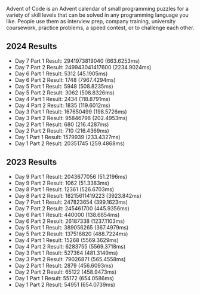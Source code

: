 Advent of Code is an Advent calendar of small programming puzzles for a variety of skill levels that can be solved in any programming language you like. People use them as interview prep, company training, university coursework, practice problems, a speed contest, or to challenge each other.

## 2024 Results
+ Day 7 Part 1 Result:    2941973819040 (663.6253ms)
+ Day 7 Part 2 Result:    249943041417600 (2234.9024ms)
+ Day 6 Part 1 Result:    5312 (45.1905ms)
+ Day 6 Part 2 Result:    1748 (7967.4294ms)
+ Day 5 Part 1 Result:    5948 (508.8235ms)
+ Day 5 Part 2 Result:    3062 (508.8326ms)
+ Day 4 Part 1 Result:    2434 (118.8791ms)
+ Day 4 Part 2 Result:    1835 (119.6012ms)
+ Day 3 Part 1 Result:    167650499 (198.5726ms)
+ Day 3 Part 2 Result:    95846796 (202.4953ms)
+ Day 2 Part 1 Result:    680 (216.4287ms)
+ Day 2 Part 2 Result:    710 (216.4369ms)
+ Day 1 Part 1 Result:    1579939 (233.4327ms)
+ Day 1 Part 2 Result:    20351745 (259.4868ms)

## 2023 Results
+ Day 9 Part 1 Result:    2043677056 (51.2196ms)
+ Day 9 Part 2 Result:    1062 (51.3383ms)
+ Day 8 Part 1 Result:    12361 (526.6703ms)
+ Day 8 Part 2 Result:    18215611419223 (3923.842ms)
+ Day 7 Part 1 Result:    247823654 (399.1623ms)
+ Day 7 Part 2 Result:    245461700 (445.9356ms)
+ Day 6 Part 1 Result:    440000 (138.6854ms)
+ Day 6 Part 2 Result:    26187338 (1237.1103ms)
+ Day 5 Part 1 Result:    389056265 (367.4979ms)
+ Day 5 Part 2 Result:    137516820 (488.7224ms)
+ Day 4 Part 1 Result:    15268 (5569.3629ms)
+ Day 4 Part 2 Result:    6283755 (5569.3718ms)
+ Day 3 Part 1 Result:    527364 (481.3149ms)
+ Day 3 Part 2 Result:    79026871 (565.4558ms)
+ Day 2 Part 1 Result:    2879 (456.6093ms)
+ Day 2 Part 2 Result:    65122 (458.9473ms)
+ Day 1 Part 1 Result:    55172 (654.0586ms)
+ Day 1 Part 2 Result:    54951 (654.0739ms)
